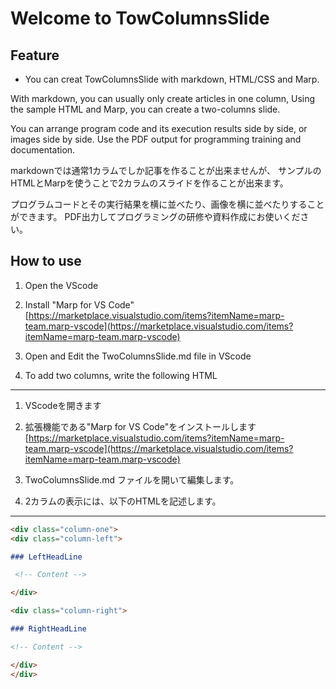 # Welcome to TowColumnsSlide

## Feature
- You can creat TowColumnsSlide with markdown, HTML/CSS and Marp.

With markdown, you can usually only create articles in one column,
Using the sample HTML and Marp, you can create a two-columns slide.

You can arrange program code and its execution results side by side, or images side by side.
Use the PDF output for programming training and documentation.

markdownでは通常1カラムでしか記事を作ることが出来ませんが、
サンプルのHTMLとMarpを使うことで2カラムのスライドを作ることが出来ます。

プログラムコードとその実行結果を横に並べたり、画像を横に並べたりすることができます。
PDF出力してプログラミングの研修や資料作成にお使いください。

## How to use
1. Open the VScode
1. Install "Marp for VS Code"  
[https://marketplace.visualstudio.com/items?itemName=marp-team.marp-vscode](https://marketplace.visualstudio.com/items?itemName=marp-team.marp-vscode)

1. Open and Edit the TwoColumnsSlide.md file in VScode
1. To add two columns, write the following HTML

---

1. VScodeを開きます
1. 拡張機能である"Marp for VS Code"をインストールします  
[https://marketplace.visualstudio.com/items?itemName=marp-team.marp-vscode](https://marketplace.visualstudio.com/items?itemName=marp-team.marp-vscode)

1. TwoColumnsSlide.md ファイルを開いて編集します。
1. 2カラムの表示には、以下のHTMLを記述します。

---

```md
<div class="column-one">
<div class="column-left">

### LeftHeadLine

 <!-- Content -->

</div>

<div class="column-right">

### RightHeadLine

<!-- Content -->

</div>
</div>
```
